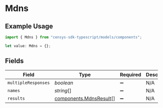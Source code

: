 # Mdns

## Example Usage

```typescript
import { Mdns } from "censys-sdk-typescript/models/components";

let value: Mdns = {};
```

## Fields

| Field                                                            | Type                                                             | Required                                                         | Description                                                      |
| ---------------------------------------------------------------- | ---------------------------------------------------------------- | ---------------------------------------------------------------- | ---------------------------------------------------------------- |
| `multipleResponses`                                              | *boolean*                                                        | :heavy_minus_sign:                                               | N/A                                                              |
| `names`                                                          | *string*[]                                                       | :heavy_minus_sign:                                               | N/A                                                              |
| `results`                                                        | [components.MdnsResult](../../models/components/mdnsresult.md)[] | :heavy_minus_sign:                                               | N/A                                                              |